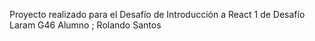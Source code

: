 Proyecto realizado para el Desafío de Introducción a React 1 de Desafío Laram G46
Alumno ; Rolando Santos
